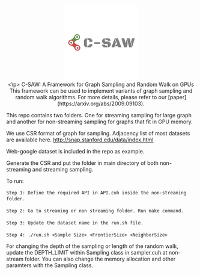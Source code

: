 <p align="center">
  <a href="https://github.com/concept-inversion/C-SAW"><img src="/images/C-SAW1_modified.png"></a>
  <br>
<\p>
C-SAW: A Framework for Graph Sampling and Random Walk on GPUs
This framework can be used to implement variants of graph sampling and random walk algorithms. For more details, please refer to our [paper](https://arxiv.org/abs/2009.09103). 

This repo contains two folders. One for streaming sampling for large graph and another for non-streaming sampling for graphs that fit in GPU memory. 


We use CSR format of graph for sampling. Adjacency list of most datasets are available here.
http://snap.stanford.edu/data/index.html

Web-google dataset is included in the repo as example. 

Generate the CSR and put the folder in main directory of both non-streaming and streaming sampling.

To run:
   
    Step 1: Define the required API in API.cuh inside the non-streaming folder.
 
    Step 2: Go to streaming or non streaming folder. Run make command.
    
    Step 3: Update the dataset name in the run.sh file.

    Step 4: ./run.sh <Sample Size> <FrontierSize> <NeighborSize> 

For changing the depth of the sampling or length of the random walk, update the DEPTH_LIMIT within Sampling class in sampler.cuh at non-stream folder. You can also change the memory allocation and other paramters with the Sampling class.
